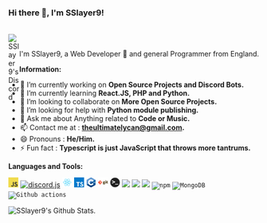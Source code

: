 ### Hi there 👋, I'm SSlayer9!

<br/>

<a href="https://discord.com/users/745398218883465337">
    <img align ="left" alt="SSlayer9's Discord" width="22px" src ="https://cdn.jsdelivr.net/npm/simple-icons@v3/icons/discord.svg" />
  </a>


<br/>

I'm SSlayer9, a Web Developer 🚀 and general Programmer from England.

 **Information:**

- 🔭 I’m currently working on  **Open Source Projects and Discord Bots.**
- 🌱 I’m currently learning  **React.JS, PHP and Python.**
- 👯 I’m looking to collaborate on **More Open Source Projects.**
- 🤔 I’m looking for help with  **Python module publishing.**
- 💬 Ask me about  Anything related to **Code or Music.**
- 📫 Contact me at :  **theultimatelycan@gmail.com.**
- 😄 Pronouns :  **He/Him.**
- ⚡ Fun fact : **Typescript is just JavaScript that throws more tantrums.**

**Languages and Tools:**  


<code><img height="20" src="https://raw.githubusercontent.com/github/explore/80688e429a7d4ef2fca1e82350fe8e3517d3494d/topics/javascript/javascript.png"></code>
<a href="https://discord.js.org"><img src="https://cdn.discordapp.com/attachments/740865034887888996/740865173065170994/logo-square.png" width="20" alt="discord.js" /></a>
<code><img height="20" src="https://raw.githubusercontent.com/github/explore/80688e429a7d4ef2fca1e82350fe8e3517d3494d/topics/react/react.png"></code>
<code><img height="20" src="https://raw.githubusercontent.com/github/explore/80688e429a7d4ef2fca1e82350fe8e3517d3494d/topics/typescript/typescript.png"></code>
<code><img height="20" src="https://raw.githubusercontent.com/github/explore/80688e429a7d4ef2fca1e82350fe8e3517d3494d/topics/cpp/cpp.png"></code>
<code><img height="20" src="https://raw.githubusercontent.com/github/explore/80688e429a7d4ef2fca1e82350fe8e3517d3494d/topics/git/git.png"></code>
<code><img height="20" src="https://raw.githubusercontent.com/github/explore/80688e429a7d4ef2fca1e82350fe8e3517d3494d/topics/terminal/terminal.png"></code>
<code><img height="20" src="https://img.shields.io/badge/-Nodejs-43853d?style=flat-square&logo=Node.js&logoColor=white"/></code>
<code><img height="20" src="https://img.shields.io/badge/-HTML5-E34F26?style=flat-square&logo=html5&logoColor=white" /></code>
<code><img height="20" src="https://img.shields.io/badge/-Heroku-430098?style=flat-square&logo=heroku&logoColor=white" /></code>
<code><img alt="npm" src="https://img.shields.io/badge/-NPM-CB3837?style=flat-square&logo=npm&logoColor=white" /></code>
<code><img alt="MongoDB" src="https://img.shields.io/badge/-MongoDB-13aa52?style=flat-square&logo=mongodb&logoColor=white" /></code>
<code><img alt="Github actions" src="https://img.shields.io/badge/-Github_Actions-2088FF?style=flat-square&logo=github-actions&logoColor=white" /></code>






![SSlayer9's Github Stats.](https://github-readme-stats.vercel.app/api?username=sslayer9&show_icons=true&hide_border=true)




